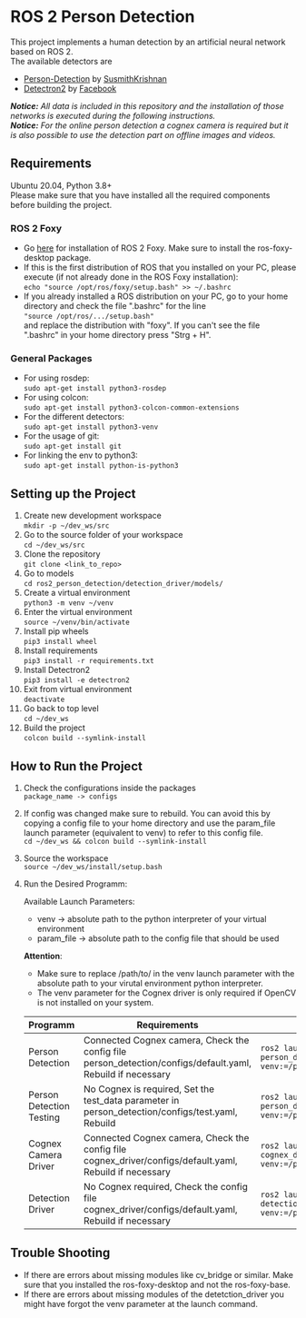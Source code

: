 # ROS 2 Person Detection #

This project implements a human detection by an artificial neural network based on ROS 2.  
The available detectors are

* [Person-Detection](https://github.com/SusmithKrishnan/person-detection) by [SusmithKrishnan](https://github.com/SusmithKrishnan)
* [Detectron2](https://github.com/facebookresearch/detectron2) by [Facebook](https://github.com/facebookresearch)

*__Notice:__ All data is included in this repository and the installation of those networks is executed during the following instructions.*  
*__Notice:__ For the online person detection a cognex camera is required but it is also possible to use the detection part on offline images and videos.*

## Requirements ##

Ubuntu 20.04, Python 3.8+  
Please make sure that you have installed all the required components before building the project.

### ROS 2 Foxy ###

* Go [here](https://index.ros.org/doc/ros2/Installation/Foxy/Linux-Install-Debians/) for installation of ROS 2 Foxy. Make sure to install the ros-foxy-desktop package.  
* If this is the first distribution of ROS that you installed on your PC, please execute (if not already done in the ROS Foxy installation):  
`echo "source /opt/ros/foxy/setup.bash" >> ~/.bashrc`  
* If you already installed a ROS distribution on your PC, go to your home directory and check the file ".bashrc" for the line  
`"source /opt/ros/.../setup.bash"`  
and replace the distribution with "foxy". If you can't see the file ".bashrc" in your home directory press "Strg + H".


### General Packages ###

* For using rosdep:  
`sudo apt-get install python3-rosdep`
* For using colcon:  
`sudo apt-get install python3-colcon-common-extensions`
* For the different detectors:  
`sudo apt-get install python3-venv`
* For the usage of git:  
`sudo apt-get install git`
* For linking the env to python3:  
`sudo apt-get install python-is-python3`


## Setting up the Project ##

1. Create new development workspace  
`mkdir -p ~/dev_ws/src`
2. Go to the source folder of your workspace  
`cd ~/dev_ws/src`
3. Clone the repository  
`git clone <link_to_repo>`
4. Go to models  
`cd ros2_person_detection/detection_driver/models/`
5. Create a virtual environment  
`python3 -m venv ~/venv`
6. Enter the virtual environment  
`source ~/venv/bin/activate`
7. Install pip wheels  
`pip3 install wheel`
8. Install requirements  
`pip3 install -r requirements.txt`
9. Install Detectron2  
`pip3 install -e detectron2`
10. Exit from virtual environment  
`deactivate`
11. Go back to top level  
`cd ~/dev_ws`
12. Build the project  
`colcon build --symlink-install`


## How to Run the Project ##

1. Check the configurations inside the packages  
`package_name -> configs`
2. If config was changed make sure to rebuild. You can avoid this by copying a config file to your home directory and use the param_file launch parameter (equivalent to venv) to refer to this config file.  
`cd ~/dev_ws && colcon build --symlink-install`
3. Source the workspace  
`source ~/dev_ws/install/setup.bash`
4. Run the Desired Programm:  

    Available Launch Parameters:
    
    * venv -> absolute path to the python interpreter of your virtual environment
    * param_file -> absolute path to the config file that should be used
    
    **Attention**:
    
    * Make sure to replace /path/to/ in the venv launch parameter with the absolute path to your virutal environment python interpreter.  
    * The venv parameter for the Cognex driver is only required if OpenCV is not installed on your system.

    Programm                 | Requirements                                                                                               | Command
    ---                      | ---                                                                                                        | ---
    Person Detection         | Connected Cognex camera, Check the config file person_detection/configs/default.yaml, Rebuild if necessary | `ros2 launch person_detection person_detection.launch.py venv:=/path/to/venv/bin/python`
    Person Detection Testing | No Cognex is required, Set the test_data parameter in person_detection/configs/test.yaml, Rebuild          | `ros2 launch person_detection person_detection_test.launch.py venv:=/path/to/venv/bin/python`
    Cognex Camera Driver     | Connected Cognex camera, Check the config file cognex_driver/configs/default.yaml, Rebuild if necessary    | `ros2 launch cognex_driver cognex_driver.launch.py venv:=/path/to/venv/bin/python`
    Detection Driver         | No Cognex required, Check the config file cognex_driver/configs/default.yaml, Rebuild if necessary         | `ros2 launch detection_driver detection_driver.launch.py venv:=/path/to/venv/bin/python`


## Trouble Shooting ##

* If there are errors about missing modules like cv_bridge or similar. Make sure that you installed the ros-foxy-desktop and not the ros-foxy-base.
* If there are errors about missing modules of the detetction_driver you might have forgot the venv parameter at the launch command.
